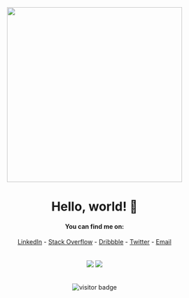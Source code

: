 <div align="center">
  <img src="https://i.imgur.com/8MupZHY.gif" width="400px" />
  <br>
  
  # Hello, world! 👋

  #### You can find me on:
  [LinkedIn](https://www.linkedin.com/in/doc22940) - [Stack Overflow](https://stackoverflow.com/users/16403316/fu4303) - [Dribbble](https://dribbble.com/doc22940) - [Twitter](https://twitter.com/Alec4354478) - [Email](mailto:uva22940coder@gmail.com)
  <br>
  <br>
  <br>
  <img src="https://github-readme-stats.vercel.app/api?username=uvacoder&show_icons=true&line_height=45&include_all_commits=true" />  <img src="https://github-readme-stackoverflow.vercel.app/?userID=16403316"  />
  <br>
  <br>
  <br>
  <img src="https://visitor-badge.laobi.icu/badge?page_id=soroushchehresa" alt="visitor badge"/>
  <br>
</div>
